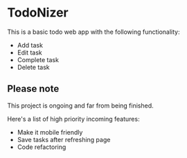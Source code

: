 # TodoNizer

This is a basic todo web app with the following functionality:

- Add task
- Edit task
- Complete task
- Delete task

## Please note

This project is ongoing and far from being finished.

Here's a list of high priority incoming features:

- Make it mobile friendly
- Save tasks after refreshing page
- Code refactoring
